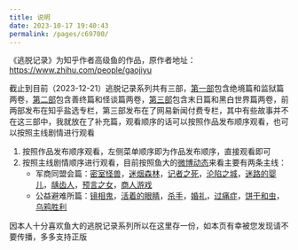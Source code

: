 ```yaml
---
title: 说明
date: 2023-10-17 19:40:43
permalink: /pages/c69700/
---
```


《逃脱记录》为知乎作者高级鱼的作品，原作者地址：https://www.zhihu.com/people/gaojiyu

截止到目前（2023-12-21）逃脱记录系列共有三部，[第一部](https://www.zhihu.com/xen/market/remix/paid_column/1254411186227429376)包含绝境篇和监狱篇两卷，[第二部](https://www.zhihu.com/xen/market/remix/paid_column/1291429485749792768)包含善终篇和怪谈篇两卷，[第三部](https://www.163.com/dy/paidCollect/COI1GFDISF05562HBD.html)包含末日篇和黑白世界篇两卷，前两部发布在知乎盐选专栏，第三部发布在了网易新闻付费专栏，其中有些故事并不在这三部中，我就放在了补充篇，观看顺序的话可以按照作品发布顺序观看，也可以按照主线剧情进行观看

1. 按照作品发布顺序观看，左侧菜单顺序即为作品发布顺序，直接观看即可
2. 按照主线剧情顺序进行观看，目前按照鱼大的[微博动态](https://weibo.com/5161736142/HBcUIlS1p)来看主要有两条主线：
   - 军商同盟会篇：[密室怪兽](/pages/6c9952/)，[迷烟森林](/pages/59d3e7/)，[记者之死](/pages/caa559/)，[沦陷之城](/pages/4ee17f/)，[迷路的婴儿](/pages/e94f97/)，[龋齿人](/pages/9bffe5/)，[预言之女](/pages/000d68/)，[商人游戏](/pages/583e1d/)
   - 公益避难所篇：[镜相鬼](/pages/11905e/)，[活着的眼睛](/pages/c286fc/)，[杀手](/pages/d30ffc/)，[婚礼](/pages/902df7/)，[过痛症](/pages/5d4494/)，[饼干和虫](/pages/2fa1ef/)，[乌鸦胜利](/pages/d69a8c/)

因本人十分喜欢鱼大的逃脱记录系列所以在这里存一份，如本页有幸被您发现请不要传播，多多支持正版